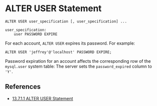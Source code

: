 # ALTER USER Statement

```
ALTER USER user_specification [, user_specification] ...

user_specification:
    user PASSWORD EXPIRE
```
For each account, `ALTER USER` expires its password. For example:
```
ALTER USER 'jeffrey'@'localhost' PASSWORD EXPIRE;
```
Password expiration for an account affects the corresponding row of the `mysql.user` system table: The server sets the `password_expired` column to `'Y'`.

## References
- [13.7.1.1 ALTER USER Statement](https://dev.mysql.com/doc/refman/5.6/en/alter-user.html)